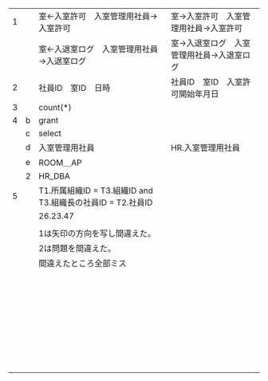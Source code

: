 |      |      |                                                             |                                          |
| ---- | ---- | ----------------------------------------------------------- | ---------------------------------------- |
| 1    |      | 室←入室許可　入室管理用社員→入室許可                        | 室→入室許可　入室管理用社員→入室許可     |
|      |      | 室←入退室ログ　入室管理用社員→入退室ログ                    | 室→入退室ログ　入室管理用社員→入退室ログ |
| 2    |      | 社員ID　室ID　日時                                          | 社員ID　室ID　入室許可開始年月日         |
| 3    |      | count(*)                                                    |                                          |
| 4    | b    | grant                                                       |                                          |
|      | c    | select                                                      |                                          |
|      | d    | 入室管理用社員                                              | HR.入室管理用社員                        |
|      | e    | ROOM＿AP                                                    |                                          |
|      | 2    | HR_DBA                                                      |                                          |
| 5    |      | T1.所属組織ID = T3.組織ID and T3.組織長の社員ID = T2.社員ID |                                          |
|      |      | 26.23.47                                                    |                                          |
|      |      |                                                             |                                          |
|      |      | 1は矢印の方向を写し間違えた。                               |                                          |
|      |      | 2は問題を間違えた。                                         |                                          |
|      |      | 間違えたところ全部ミス                                      |                                          |
|      |      |                                                             |                                          |
|      |      |                                                             |                                          |
|      |      |                                                             |                                          |
|      |      |                                                             |                                          |
|      |      |                                                             |                                          |
|      |      |                                                             |                                          |
|      |      |                                                             |                                          |
|      |      |                                                             |                                          |
|      |      |                                                             |                                          |
|      |      |                                                             |                                          |
|      |      |                                                             |                                          |
|      |      |                                                             |                                          |
|      |      |                                                             |                                          |
|      |      |                                                             |                                          |
|      |      |                                                             |                                          |
|      |      |                                                             |                                          |
|      |      |                                                             |                                          |
|      |      |                                                             |                                          |
|      |      |                                                             |                                          |
|      |      |                                                             |                                          |
|      |      |                                                             |                                          |
|      |      |                                                             |                                          |
|      |      |                                                             |                                          |
|      |      |                                                             |                                          |
|      |      |                                                             |                                          |
|      |      |                                                             |                                          |
|      |      |                                                             |                                          |
|      |      |                                                             |                                          |
|      |      |                                                             |                                          |
|      |      |                                                             |                                          |
|      |      |                                                             |                                          |
|      |      |                                                             |                                          |
|      |      |                                                             |                                          |
|      |      |                                                             |                                          |

